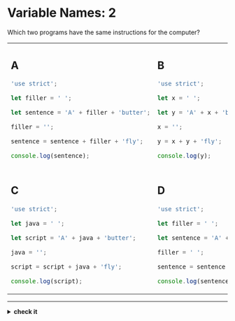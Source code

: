 # Variable Names: 2

Which two programs have the same instructions for the computer?

<table>

<tr>
<td>

## A

```js
'use strict';

let filler = ' ';

let sentence = 'A' + filler + 'butter';

filler = '';

sentence = sentence + filler + 'fly';

console.log(sentence);
```

</td>
<td>

## B

```js
'use strict';

let x = ' ';

let y = 'A' + x + 'butter';

x = '';

y = x + y + 'fly';

console.log(y);
```

</td>
</tr>

<tr>
<td>

## C

```js
'use strict';

let java = ' ';

let script = 'A' + java + 'butter';

java = '';

script = script + java + 'fly';

console.log(script);
```

</td>
<td>

## D

```js
'use strict';

let filler = ' ';

let sentence = 'A' + filler + 'butter';

filler = ' ';

sentence = sentence + filler + 'fly';

console.log(sentence);
```

</td>
</tr>

</table>

---

<details>
<summary><strong>check it</strong></summary>
<br>

**A** and **C**.

</details>
